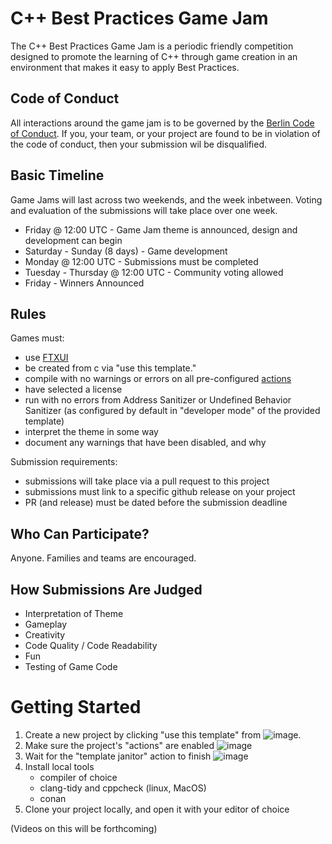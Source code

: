 # C++ Best Practices Game Jam

The C++ Best Practices Game Jam is a periodic friendly competition designed to promote the learning of C++ through game creation in an environment that makes it easy to apply Best Practices.

## Code of Conduct

All interactions around the game jam is to be governed by the [Berlin Code of Conduct](https://berlincodeofconduct.org/). If you, your team, or your project are found to be in violation of the code of conduct, then your submission wil be disqualified.

## Basic Timeline

Game Jams will last across two weekends, and the week inbetween. Voting and evaluation of the submissions will take place over one week.

 * Friday @ 12:00 UTC - Game Jam theme is announced, design and development can begin
 * Saturday - Sunday (8 days) - Game development
 * Monday @ 12:00 UTC - Submissions must be completed
 * Tuesday - Thursday @ 12:00 UTC - Community voting allowed
 * Friday - Winners Announced

## Rules

Games must:
 * use [FTXUI](https://github.com/ArthurSonzogni/FTXUI)
 * be created from c via "use this template."
 * compile with no warnings or errors on all pre-configured [actions](https://github.com/cpp-best-practices/ftxui_template/actions)
 * have selected a license
 * run with no errors from Address Sanitizer or Undefined Behavior Sanitizer (as configured by default in "developer mode" of the provided template)
 * interpret the theme in some way
 * document any warnings that have been disabled, and why

Submission requirements:
 * submissions will take place via a pull request to this project
 * submissions must link to a specific github release on your project
 * PR (and release) must be dated before the submission deadline

## Who Can Participate?

Anyone. Families and teams are encouraged.

## How Submissions Are Judged

 * Interpretation of Theme
 * Gameplay
 * Creativity
 * Code Quality / Code Readability
 * Fun
 * Testing of Game Code

# Getting Started

 1. Create a new project by clicking "use this template" from ![image](https://user-images.githubusercontent.com/234279/159132116-5d6564f5-cbc8-4cce-bf26-e97d1e167280.png).
 2. Make sure the project's "actions" are enabled ![image](https://user-images.githubusercontent.com/234279/159133640-cd2466f8-1cba-4490-8dfb-976ec800ac9b.png)
 3. Wait for the "template janitor" action to finish ![image](https://user-images.githubusercontent.com/234279/159133663-e4c4880c-88b7-48f4-9057-a49177a21981.png)
 4. Install local tools
    * compiler of choice
    * clang-tidy and cppcheck (linux, MacOS)
    * conan
 5. Clone your project locally, and open it with your editor of choice

(Videos on this will be forthcoming)
